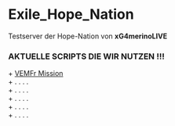 # Exile_Hope_Nation
Testserver der Hope-Nation von <b>xG4merinoLIVE</b>

<h3><b>AKTUELLE SCRIPTS DIE WIR NUTZEN !!!</b></h3>
+ <a href="http://www.exilemod.com/topic/66-a3_vemf_reloaded-by-it07">VEMFr Mission</a>
<br>+ . . . .
<br>+ . . . .
<br>+ . . . .
<br>+ . . . .
<br>+ . . . .
